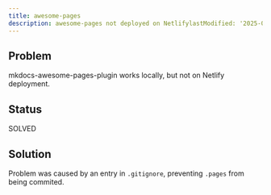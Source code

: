 ```yaml
---
title: awesome-pages
description: awesome-pages not deployed on NetlifylastModified: '2025-01-08'
---
```


## Problem

mkdocs-awesome-pages-plugin works locally, but not on Netlify deployment.

## Status

SOLVED

## Solution

Problem was caused by an entry in `.gitignore`, preventing `.pages` from being commited.
